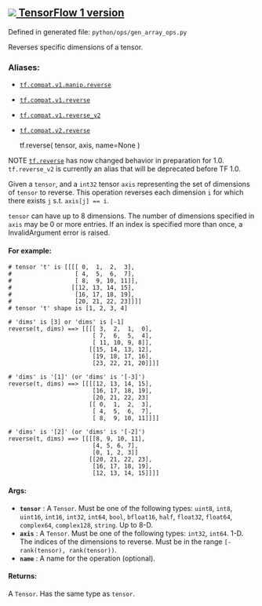 [ ![](https://tensorflow.google.cn/images/tf_logo_32px.png) TensorFlow 1
version](/versions/r1.15/api_docs/python/tf/reverse)  
---  
  
Defined in generated file: `python/ops/gen_array_ops.py`

Reverses specific dimensions of a tensor.

### Aliases:

  * [`tf.compat.v1.manip.reverse`](/api_docs/python/tf/reverse)
  * [`tf.compat.v1.reverse`](/api_docs/python/tf/reverse)
  * [`tf.compat.v1.reverse_v2`](/api_docs/python/tf/reverse)
  * [`tf.compat.v2.reverse`](/api_docs/python/tf/reverse)

    
    
    tf.reverse(
        tensor,
        axis,
        name=None
    )
    

NOTE [`tf.reverse`](https://tensorflow.google.cn/api_docs/python/tf/reverse)
has now changed behavior in preparation for 1.0. `tf.reverse_v2` is currently
an alias that will be deprecated before TF 1.0.

Given a `tensor`, and a `int32` tensor `axis` representing the set of
dimensions of `tensor` to reverse. This operation reverses each dimension `i`
for which there exists `j` s.t. `axis[j] == i`.

`tensor` can have up to 8 dimensions. The number of dimensions specified in
`axis` may be 0 or more entries. If an index is specified more than once, a
InvalidArgument error is raised.

#### For example:

    
    
    # tensor 't' is [[[[ 0,  1,  2,  3],
    #                  [ 4,  5,  6,  7],
    #                  [ 8,  9, 10, 11]],
    #                 [[12, 13, 14, 15],
    #                  [16, 17, 18, 19],
    #                  [20, 21, 22, 23]]]]
    # tensor 't' shape is [1, 2, 3, 4]
    
    # 'dims' is [3] or 'dims' is [-1]
    reverse(t, dims) ==> [[[[ 3,  2,  1,  0],
                            [ 7,  6,  5,  4],
                            [ 11, 10, 9, 8]],
                           [[15, 14, 13, 12],
                            [19, 18, 17, 16],
                            [23, 22, 21, 20]]]]
    
    # 'dims' is '[1]' (or 'dims' is '[-3]')
    reverse(t, dims) ==> [[[[12, 13, 14, 15],
                            [16, 17, 18, 19],
                            [20, 21, 22, 23]
                           [[ 0,  1,  2,  3],
                            [ 4,  5,  6,  7],
                            [ 8,  9, 10, 11]]]]
    
    # 'dims' is '[2]' (or 'dims' is '[-2]')
    reverse(t, dims) ==> [[[[8, 9, 10, 11],
                            [4, 5, 6, 7],
                            [0, 1, 2, 3]]
                           [[20, 21, 22, 23],
                            [16, 17, 18, 19],
                            [12, 13, 14, 15]]]]
    

#### Args:

  * **`tensor`** : A `Tensor`. Must be one of the following types: `uint8`, `int8`, `uint16`, `int16`, `int32`, `int64`, `bool`, `bfloat16`, `half`, `float32`, `float64`, `complex64`, `complex128`, `string`. Up to 8-D.
  * **`axis`** : A `Tensor`. Must be one of the following types: `int32`, `int64`. 1-D. The indices of the dimensions to reverse. Must be in the range `[-rank(tensor), rank(tensor))`.
  * **`name`** : A name for the operation (optional).

#### Returns:

A `Tensor`. Has the same type as `tensor`.

